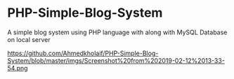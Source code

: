 # PHP-Simple-Blog-System
A simple blog system using PHP language with along with MySQL Database on local server  

https://github.com/Ahmedkholaif/PHP-Simple-Blog-System/blob/master/imgs/Screenshot%20from%202019-02-12%2013-33-54.png
